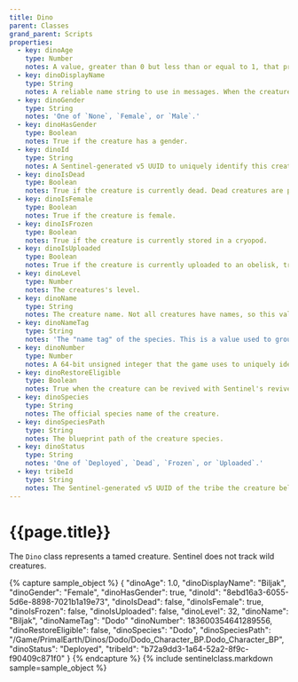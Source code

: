 ```yaml
---
title: Dino
parent: Classes
grand_parent: Scripts
properties:
  - key: dinoAge
    type: Number
    notes: A value, greater than 0 but less than or equal to 1, that presents the creature's maturity. Less than 0.1 is baby, less than 0.5 is juvenille, less than 1 is adolescent, and 1 is adult.
  - key: dinoDisplayName
    type: String
    notes: A reliable name string to use in messages. When the creature has a name, that name will be used. When the creature does not have a name, returns the species instead.
  - key: dinoGender
    type: String
    notes: 'One of `None`, `Female`, or `Male`.'
  - key: dinoHasGender
    type: Boolean
    notes: True if the creature has a gender.
  - key: dinoId
    type: String
    notes: A Sentinel-generated v5 UUID to uniquely identify this creature.
  - key: dinoIsDead
    type: Boolean
    notes: True if the creature is currently dead. Dead creatures are purged from Sentinel after 30 days.
  - key: dinoIsFemale
    type: Boolean
    notes: True if the creature is female.
  - key: dinoIsFrozen
    type: Boolean
    notes: True if the creature is currently stored in a cryopod.
  - key: dinoIsUploaded
    type: Boolean
    notes: True if the creature is currently uploaded to an obelisk, transmitted, loot drop, or similar.
  - key: dinoLevel
    type: Number
    notes: The creatures's level.
  - key: dinoName
    type: String
    notes: The creature name. Not all creatures have names, so this value may be empty, such as after taming.
  - key: dinoNameTag
    type: String
    notes: 'The "name tag" of the species. This is a value used to group similar creatures together and allows the game to identify which saddles fit onto each creature.'
  - key: dinoNumber
    type: Number
    notes: A 64-bit unsigned integer that the game uses to uniquely identify the creature.
  - key: dinoRestoreEligible
    type: Boolean
    notes: True when the creature can be revived with Sentinel's revive feature. This usually means the creature is dead and backup cryopod data is available.
  - key: dinoSpecies
    type: String
    notes: The official species name of the creature.
  - key: dinoSpeciesPath
    type: String
    notes: The blueprint path of the creature species.
  - key: dinoStatus
    type: String
    notes: 'One of `Deployed`, `Dead`, `Frozen`, or `Uploaded`.'
  - key: tribeId
    type: String
    notes: The Sentinel-generated v5 UUID of the tribe the creature belongs to.
---
```

# {{page.title}}

The `Dino` class represents a tamed creature. Sentinel does not track wild creatures.

{% capture sample_object %}
{
  "dinoAge": 1.0,
  "dinoDisplayName": "Biljak",
  "dinoGender": "Female",
  "dinoHasGender": true,
  "dinoId": "8ebd16a3-6055-5d6e-8898-7021b1a19e73",
  "dinoIsDead": false,
  "dinoIsFemale": true,
  "dinoIsFrozen": false,
  "dinoIsUploaded": false,
  "dinoLevel": 32,
  "dinoName": "Biljak",
  "dinoNameTag": "Dodo"
  "dinoNumber": 183600354641289556,
  "dinoRestoreEligible": false,
  "dinoSpecies": "Dodo",
  "dinoSpeciesPath": "/Game/PrimalEarth/Dinos/Dodo/Dodo_Character_BP.Dodo_Character_BP",
  "dinoStatus": "Deployed",
  "tribeId": "b72a9dd3-1a64-52a2-8f9c-f90409c871f0"
}
{% endcapture %}
{% include sentinelclass.markdown sample=sample_object %}
